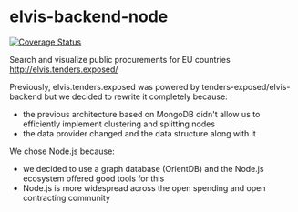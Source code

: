 # elvis-backend-node

[![Coverage Status](https://coveralls.io/repos/github/tenders-exposed/elvis-backend-node/badge.svg?branch=master)](https://coveralls.io/github/tenders-exposed/elvis-backend-node?branch=master)

Search and visualize public procurements for EU countries http://elvis.tenders.exposed/

Previously, elvis.tenders.exposed was powered by tenders-exposed/elvis-backend but we decided to rewrite it completely because:

* the previous architecture based on MongoDB didn't allow us to efficiently implement clustering and splitting nodes
* the data provider changed and the data structure along with it

We chose Node.js because:

* we decided to use a graph database (OrientDB) and the Node.js ecosystem offered good tools for this
* Node.js is more widespread across the open spending and open contracting community
